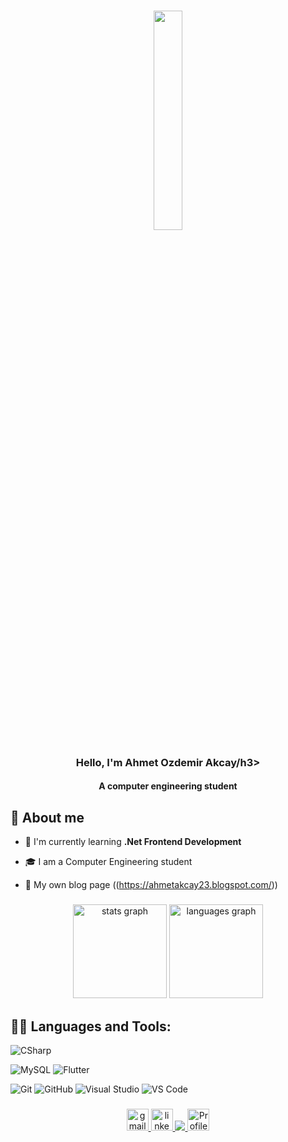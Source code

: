 
<h3 align="center"><img width="30%" src="https://i.ibb.co/6DXgTgD/Developer-activity-bro.png"></h3>

<h3 align="center">Hello, I'm Ahmet Ozdemir Akcay/h3>
<h4 align="center">A computer engineering student</h3>

## 📖 About me

- 🌱 I'm currently learning **.Net Frontend Development**

- 🎓 I am a Computer Engineering student

- 📝 My own blog page ((https://ahmetakcay23.blogspot.com/))

###

<div align="center">
  <img src="https://github-readme-stats.vercel.app/api?hide_title=false&hide_rank=false&show_icons=true&include_all_commits=true&count_private=true&disable_animations=false&theme=dracula&locale=en&hide_border=false&username=Aakcayy" height="150" alt="stats graph"  />
  <img src="https://github-readme-stats.vercel.app/api/top-langs?locale=en&hide_title=false&layout=compact&card_width=320&langs_count=5&theme=dracula&hide_border=false&username=Aakcayy" height="150" alt="languages graph"  />
</div>

###


## 👨‍💻 Languages and Tools:
![CSharp](https://img.shields.io/badge/-C%20Sharp-239120?logo=C-sharp&style=flat-square)


![MySQL](https://img.shields.io/badge/-MySql-4479A1?logo=MySQL&style=flat&logoColor=ffffff)
![Flutter](https://img.shields.io/badge/Flutter-02569B?logo=flutter&logoColor=white&style=flat-square)




![Git](https://img.shields.io/badge/-Git-%23F05032?style=flat-square&logo=git&logoColor=%23ffffff)
![GitHub](https://img.shields.io/badge/-GitHub-181717?style=flat-square&logo=github)
![Visual Studio](https://img.shields.io/badge/-Visual%20Studio-5C2D91?logo=Visual-Studio&style=flat-square)
![VS Code](http://img.shields.io/badge/-VS%20Code-007ACC?style=flat-square&logo=visual-studio-code&logoColor=ffffff)

###

<div align="center">
<!--<a href="" target="_blank">
  <img src="https://img.shields.io/static/v1?message=Discord&logo=discord&label=&color=7289DA&logoColor=white&labelColor=&style=for-the-badge" height="35" alt="discord logo"  />
</a>-->
<a href="mailto:ahmetakcay944@gmail.com"  target="_blank">
  <img src="https://img.shields.io/static/v1?message=Gmail&logo=gmail&label=&color=D14836&logoColor=white&labelColor=&style=for-the-badge" height="35" alt="gmail logo"  />
  </a>
<a href="https://www.linkedin.com/in/ahmet-ozdemir-akcay-44a550258?utm_source=share&utm_campaign=share_via&utm_content=profile&utm_medium=android_app" target="_blank">
  <img src="https://img.shields.io/static/v1?message=LinkedIn&logo=linkedin&label=&color=0077B5&logoColor=white&labelColor=&style=for-the-badge" height="35" alt="linkedin logo"  />
  </a>
  <a href="https://ahmetakcay23.blogspot.com/" target="_blank">
  <img src=![Blogger icon](.![image](https://github.com/Aakcayy/Aakcayy/assets/124554775/6ff0954e-df8a-40ca-b440-c1879ee12f2c)
)/>
  </a>
  <a >
  <img src="https://komarev.com/ghpvc/?username=Aakcayy&&color=blueviolet&label=PROFILE+VIEWS" height="35" alt="Profile Counter"  />
  </a>
  
</div>


